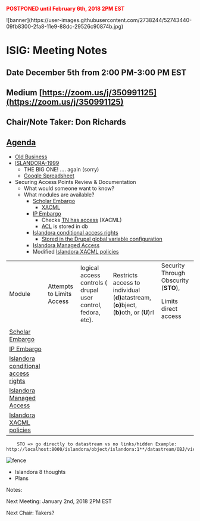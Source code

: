 <p style="color: red; font-weight: bold">POSTPONED until February 6th, 2018 2PM EST</p>
![banner](https://user-images.githubusercontent.com/2738244/52743440-09fb8300-2fa8-11e9-88dc-29526c90874b.jpg)

# ISIG: Meeting Notes

## Date December 5th from 2:00 PM-3:00 PM EST

## Medium [https://zoom.us/j/350991125](https://zoom.us/j/350991125)

## Chair/Note Taker: Don Richards

## [Agenda](https://docs.google.com/document/d/1nH2P7lnEMWF7JEzJ9Fyq_wlCCS6-35ZSNW6Gkq8IjYk/edit)

*   [Old Business](https://docs.google.com/document/d/1qTfLeLtBdkhfshJ74BB6PgaxbytVgvAvFTKmEDI3p84/edit)
*   [ISLANDORA-1999](https://jira.duraspace.org/browse/ISLANDORA-1999)
    *   THE BIG ONE! …. again (sorry)
    *   [Google Spreadsheet](https://docs.google.com/spreadsheets/u/1/d/1GyDwXGoMo-kO5Bl-iCjdMP7oPqNg3ASLNZSyZrNkyq4)
*   Securing Access Points Review & Documentation
    *   What would someone want to know?
    *   What modules are available?
        *   [Scholar Embargo](https://github.com/Islandora/islandora_scholar/tree/7.x/modules/islandora_scholar_embargo)
            *   [XACML](https://github.com/Islandora/islandora_scholar/blob/7.x/modules/islandora_scholar_embargo/islandora_scholar_embargo.module#L123)
        *   [IP Embargo](https://github.com/Islandora-Labs/islandora_ip_embargo)
            *   Checks [TN has access](https://github.com/Islandora-Labs/islandora_ip_embargo/blob/7.x/includes/datastream.access-override.inc#L11) (XACML)
            *   [ACL](https://github.com/Islandora-Labs/islandora_ip_embargo/blob/7.x/includes/utilities.inc#L96) is stored in db
        *   [Islandora conditional access rights](https://github.com/LeidenUniversityLibrary/islandora_conditional_access_rights)
            *   [Stored in the Drupal global variable configuration](https://github.com/LeidenUniversityLibrary/islandora_conditional_access_rights/blob/master/includes/object.form.inc#L40)
        *   [Islandora Managed Access](https://github.com/fsulib/islandora_managed_access)
        *   Modified [Islandora XACML policies](https://github.com/Islandora/islandora-xacml-policies)

<table>
  <tr>
   <td>
Module
   </td>
   <td>Attempts to Limits Access
   </td>
   <td>logical access controls ( drupal user control, fedora, etc).
   </td>
   <td>Restricts access to individual (<strong>d)</strong>atastream, (<strong>o)</strong>bject, (<strong>b)</strong>oth, or (<strong>U</strong>)rl
   </td>
   <td>Security Through Obscurity (<strong>STO</strong>),
<p>
Limits direct access
   </td>
  </tr>
  <tr>
   <td><a href="https://github.com/Islandora/islandora_scholar/tree/7.x/modules/islandora_scholar_embargo">Scholar Embargo</a>
   </td>
   <td>
   </td>
   <td>
   </td>
   <td>
   </td>
   <td>
   </td>
  </tr>
  <tr>
   <td><a href="https://github.com/Islandora-Labs/islandora_ip_embargo">IP Embargo</a>
   </td>
   <td>
   </td>
   <td>
   </td>
   <td>
   </td>
   <td>
   </td>
  </tr>
  <tr>
   <td><a href="https://github.com/LeidenUniversityLibrary/islandora_conditional_access_rights">Islandora conditional access rights</a>
   </td>
   <td>
   </td>
   <td>
   </td>
   <td>
   </td>
   <td>
   </td>
  </tr>
  <tr>
   <td><a href="https://github.com/fsulib/islandora_managed_access">Islandora Managed Access</a>
   </td>
   <td>
   </td>
   <td>
   </td>
   <td>
   </td>
   <td>
   </td>
  </tr>
  <tr>
   <td><a href="https://github.com/Islandora/islandora-xacml-policies">Islandora XACML policies</a>
   </td>
   <td>
   </td>
   <td>
   </td>
   <td>
   </td>
   <td>
   </td>
  </tr>
</table>



        STO => go directly to datastream vs no links/hidden Example: http://localhost:8000/islandora/object/islandora:1**/datastream/OBJ/view**


![fence](https://user-images.githubusercontent.com/2738244/52743549-47601080-2fa8-11e9-9712-15359960c259.png)


*   Islandora 8 thoughts
*   Plans

Notes:

Next Meeting: January 2nd, 2018 2PM EST

Next Chair: Takers?


<!-- Docs to Markdown version 1.0β14 -->
